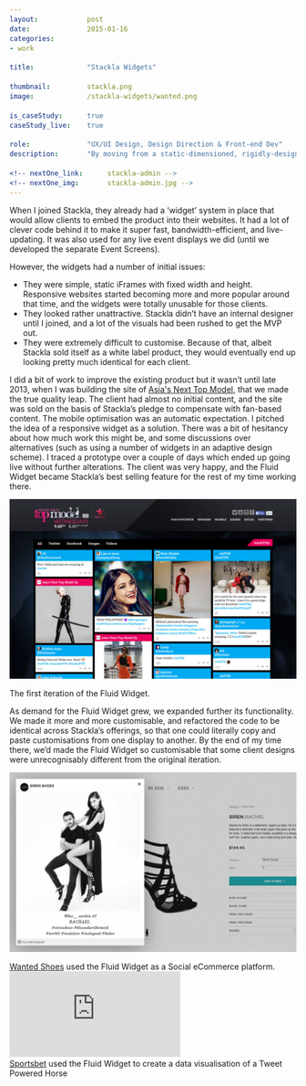 ```yaml
---
layout:            post
date:              2015-01-16
categories:    
- work

title:             "Stackla Widgets"

thumbnail:         stackla.png
image:             /stackla-widgets/wanted.png

is_caseStudy:      true
caseStudy_live:    true

role:              "UX/UI Design, Design Direction & Front-end Dev"
description:       "By moving from a static-dimensioned, rigidly-designed iFrame solution to a responsive, easily customisable Javascript-embedded solution, the Stackla Widgets became the best selling feature of the product."

<!-- nextOne_link:      stackla-admin -->
<!-- nextOne_img:       stackla-admin.jpg -->
---
```


When I joined Stackla, they already had a ‘widget’ system in place that would allow clients to embed the product into their websites. It had a lot of clever code behind it to make it super fast, bandwidth-efficient, and live-updating. It was also used for any live event displays we did (until we developed the separate Event Screens).  

However, the widgets had a number of initial issues:

- They were simple, static iFrames with fixed width and height. Responsive websites started becoming more and more popular around that time, and the widgets were totally unusable for those clients.
- They looked rather unattractive. Stackla didn’t have an internal designer until I joined, and a lot of the visuals had been rushed to get the MVP out.
- They were extremely difficult to customise. Because of that, albeit Stackla sold itself as a white label product, they would eventually end up looking pretty much identical for each client.

I did a bit of work to improve the existing product but it wasn’t until late 2013, when I was building the site of <a href="http://asntm2.starworldasia.tv/" target="_blank">Asia's Next Top Model</a>, that we made the true quality leap. The client had almost no initial content, and the site was sold on the basis of Stackla’s pledge to compensate with fan-based content. The mobile optimisation was an automatic expectation. I pitched the idea of a responsive widget as a solution. There was a bit of hesitancy about how much work this might be, and some discussions over alternatives (such as using a number of widgets in an adaptive design scheme). I traced a prototype over a couple of days which ended up going live without further alterations. The client was very happy, and the Fluid Widget became Stackla’s best selling feature for the rest of my time working there.

![Asia's Next Top Model Fluid Widgets][asntm]
<figcaption>The first iteration of the Fluid Widget.</figcaption>

As demand for the Fluid Widget grew, we expanded further its functionality. We made it more and more customisable, and refactored the code to be identical across Stackla’s offerings, so that one could literally copy and paste customisations from one display to another. By the end of my time there, we’d made the Fluid Widget so customisable that some client designs were unrecognisably different from the original iteration.

![Myer Fluid Widgets][wanted]
<figcaption><a href="https://stackla.com/case-studies/wanted-shoes/" target="_blank">Wanted Shoes</a> used the Fluid Widget as a Social eCommerce platform.</figcaption>

<div class="u-responsiveMedia">
	<iframe src="https://fast.wistia.net/embed/iframe/tcxgctbuu4?videoFoam=true" frameborder="0" allowfullscreen></iframe>
</div>
<figcaption><a href="https://stackla.com/case-studies/sportsbet-tweet-powered-horse/" target="_blank">Sportsbet</a> used the Fluid Widget to create a data visualisation of a Tweet Powered Horse</figcaption>

[asntm]: /assets/images/work/stackla-widgets/asntm.jpg
[wanted]: /assets/images/work/stackla-widgets/wanted.png
